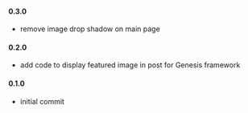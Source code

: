 #### 0.3.0
* remove image drop shadow on main page

#### 0.2.0
* add code to display featured image in post for Genesis framework

#### 0.1.0
* initial commit